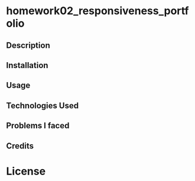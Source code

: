# homework02_responsiveness_portfolio

## Description


## Installation

## Usage

## Technologies Used

## Problems I faced

## Credits

# License
